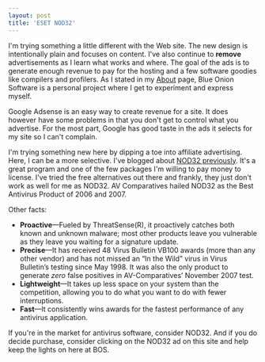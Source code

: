 ```yaml
---
layout: post
title: 'ESET NOD32'
---
```

I'm trying something a little different with the Web site. The new design is intentionally plain and focuses on content. I've also continue to **remove** advertisements as I learn what works and where. The goal of the ads is to generate enough revenue to pay for the hosting and a few software goodies like compilers and profilers. As I stated in my [About](/about) page, Blue Onion Software is a personal project where I get to experiment and express myself.

Google Adsense is an easy way to create revenue for a site. It does however have some problems in that you don't get to control what you advertise. For the most part, Google has good taste in the ads it selects for my site so I can't complain.

I'm trying something new here by dipping a toe into affiliate advertising. Here, I can be a more selective. I've blogged about [NOD32 previously](/blog/post/2006/10/31/day-of-the-virus). It's a great program and one of the few packages I'm willing to pay money to license. I've tried the free alternatives out there and frankly, they just don't work as well for me as NOD32. AV Comparatives hailed NOD32 as the Best Antivirus Product of 2006 and 2007.

Other facts:

  * **Proactive**—Fueled by ThreatSense(R), it proactively catches both known and unknown malware; most other products leave you vulnerable as they leave you waiting for a signature update. 
  * **Precise**—It has received 48 Virus Bulletin VB100 awards (more than any other vendor) and has not missed an “In the Wild” virus in Virus Bulletin’s testing since May 1998. It was also the only product to generate _zero_ false positives in AV-Comparatives’ November 2007 test.
  * **Lightweight**—It takes up less space on your system than the competition, allowing you to do what you want to do with fewer interruptions.
  * **Fast**—It consistently wins awards for the fastest performance of any antivirus application.

If you're in the market for antivirus software, consider NOD32. And if you do decide purchase, consider clicking on the NOD32 ad on this site and help keep the lights on here at BOS.
